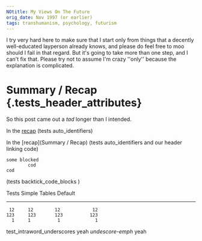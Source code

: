 ```yaml
---
NOtitle: My Views On The Future
orig_date: Nov 1997 (or earlier)
tags: transhumanism, psychology, futurism
---
```



I try very hard here to make sure that I start only from things that
a decently well-educated layperson already knows, and please do feel
free to moo
should I fail in that  regard.  But it's going to take more than one
step, and I can't fix that.  Please try not to assume I'm crazy
''only'' because the explanation is complicated.

# Summary / Recap {.tests_header_attributes}

So this post came out a *tad* longer than I intended.

In the [recap](#summary-recap) (tests auto_identifiers)

In the [recap](Summary / Recap) (tests auto_identifiers and our
header linking code)

``` {.tests_fenced_code_attributes}
some blocked
        cod
cod
```
(tests backtick_code_blocks )

  Tests     Simple   Tables     Default
-------     ------ ----------   -------
     12     12        12            12
    123     123       123          123
      1     1          1             1

test_intraword_underscores
yeah _undescore-emph_ yeah
